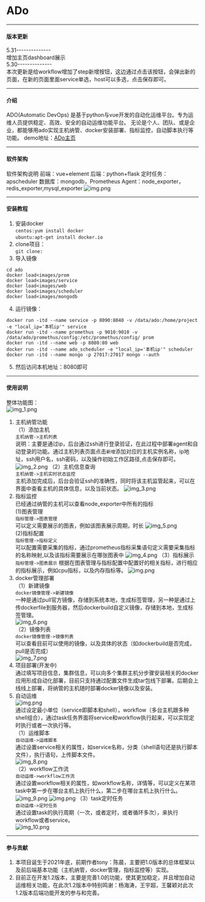 # ADo
****
#### 版本更新

5.31--------------  
增加主页dashboard展示  
5.30--------------  
本次更新是给workflow增加了step新增按钮，这边通过点击该按钮，会弹出新的页面，在新的页面里面service单选，host可以多选，点击保存即可。

****
#### 介绍

ADO(Automatic DevOps) 是基于python与vue开发的自动化运维平台。专为运维人员提供稳定、高效、安全的自动运维功能平台。
无论是个人、团队、或是企业，都能够用ado实现主机纳管、docker安装部署、指标监控，自动脚本执行等功能。
demo地址：[ADo主页](http://218.0.61.197:9080/)

***
#### 软件架构
软件架构说明
前端：vue+element
后端：python+flask
定时任务：apscheduler
数据库：mongodb，Prometheus
Agent：node_exporter，redis_exporter,mysql_exporter
![img.png](doc_file/img.png)
***
#### 安装教程

1. 安装docker  
`centos:yum install docker`  
`ubuntu:apt-get install docker.io`  
2. clone项目：  
`git clone:`  
3. 导入镜像  
```commandline
cd ado
docker load<images/prom
docker load<images/service
docker load<images/web
docker load<images/scheduler
docker load<images/mongodb
```
4. 运行镜像：
```commandline
docker run -itd --name service -p 8090:8040 -v /data/ado:/home/project -e "local_ip='本机ip'" service
docker run -itd --name promethus -p 9010:9010 -v /data/ado/promethus/config:/etc/promethus/config/ prom
docker run -itd --name web -p 8080:80 web
docker run -itd --name ado_scheduler -e "local_ip='本机ip'" scheduler
docker run -itd --name mongo -p 27017:27017 mongo --auth
```
5. 然后访问本机地址：8080即可

***
#### 使用说明
整体功能图：  
![img_1.png](doc_file/img_1.png)
1. 主机纳管功能  
（1）添加主机  
`主机纳管->主机列表`  
说明：主要是通过ip，后台通过ssh进行登录验证，在此过程中部署agent和自动登录的功能。通过主机列表页面点击`新增`添加对应的主机实例名称，ip地址，ssh用户名，ssh密码，以及操作初始工作区路径,点击保存即可。  
![img_2.png](doc_file/img_2.png)
（2）主机信息查询  
`主机纳管->主机实时状态监控`  
主机添加完成后，后台会验证ssh的准确性，同时将该主机监管起来，可以在界面中查看主机的具体信息，以及当前状态。
![img_3.png](doc_file/img_3.png)
2. 指标监控  
已经通过纳管的主机可以查看node_exporter中所有的指标  
(1)图表管理  
`指标管理->图表管理`  
可以定义需要展示的图表，例如该图表展示周期，时长
![img_5.png](doc_file/img_5.png)  
(2)指标配置  
`指标管理->指标定义`  
可以配置需要采集的指标，通过prometheus指标采集语句定义需要采集指标的名称映射,以及该指标需要展示在哪张图表中
![img_4.png](doc_file/img_4.png)
（3）指标展示
`指标管理->图表展示`
根据在图表管理与指标配置中配置好的相关指标，进行相应的指标展示，例如cpu指标，以及内存指标等。
![img.png](doc_file/img_12.png)
3. docker管理部署  
（1）新建镜像  
`docker镜像管理->新建镜像`  
一种是通过pull官方镜像，存储到系统本地，生成标签管理，另一种是通过上传dockerfile到服务器，然后dockerbuild自定义镜像，存储到本地，生成标签管理。  
![img_6.png](doc_file/img_6.png)  
（2）镜像列表  
`docker镜像管理->镜像列表`  
可以查看目前可以使用的镜像，以及具体的状态（如dockerbuild是否完成，pull是否完成）  
![img_7.png](doc_file/img_7.png)  
4. 项目部署(开发中)  
通过填写项目信息，集群信息，可以向多个集群主机分步骤安装相关的docker应用形成自动化部署，目前只支持通过配置文件生成tar包线下部署。后期会上线线上部署，将纳管的主机随时部署docker镜像以及安装。  
5. 自动运维  
![img.png](doc_file/img_11.png)  
通过设定最小单位（service即脚本和shell），workflow（多台主机跟多种shell组合），通过task任务界面将service和workflow执行起来，可以实现定时执行或者一次执行等。  
（1）运维脚本  
`自动运维->运维脚本`  
通过设置service相关的属性，如service名称，分类（shell语句还是执行脚本文件），执行语句，上传脚本文件。  
![img_8.png](doc_file/img_8.png)  
（2）workflow工作流  
`自动运维->workflow工作流`  
通过设置workflow相关的属性，如workflow名称，详情等，可以定义在某项task中第一步在哪台主机上执行什么，第二步在哪台主机上执行什么。  
![img_9.png](doc_file/img_9.png) 
![img.png](doc_file/img_13.png)
（3）task定时任务  
`自动运维->定时任务`  
通过设置task的执行周期（一次，或者定时，或者循环多次），来执行workflow或者service。  
![img_10.png](doc_file/img_10.png)  
***
#### 参与贡献

1. 本项目诞生于2021年底，前期作者tony：陈晨，主要把1.0版本的总体框架以及前后端基本功能（主机纳管，docker管理，指标监控等）实现。
2. 目前正在开发1.2版本，主要是完善1.0的功能，使其更加稳定，并且增加自动运维相关功能，在此次1.2版本中特别鸣谢：杨海涛，王宇超，王馨颖对此次1.2版本后端功能开发的参与和完善。



